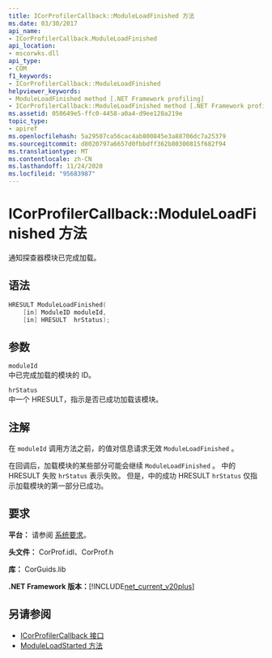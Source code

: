 ```yaml
---
title: ICorProfilerCallback::ModuleLoadFinished 方法
ms.date: 03/30/2017
api_name:
- ICorProfilerCallback.ModuleLoadFinished
api_location:
- mscorwks.dll
api_type:
- COM
f1_keywords:
- ICorProfilerCallback::ModuleLoadFinished
helpviewer_keywords:
- ModuleLoadFinished method [.NET Framework profiling]
- ICorProfilerCallback::ModuleLoadFinished method [.NET Framework profiling]
ms.assetid: 050649e5-ffc0-4458-a0a4-d9ee128a219e
topic_type:
- apiref
ms.openlocfilehash: 5a29507ca56cac4ab800845e3a88706dc7a25379
ms.sourcegitcommit: d8020797a6657d0fbbdff362b80300815f682f94
ms.translationtype: MT
ms.contentlocale: zh-CN
ms.lasthandoff: 11/24/2020
ms.locfileid: "95683987"
---
```

# <a name="icorprofilercallbackmoduleloadfinished-method"></a>ICorProfilerCallback::ModuleLoadFinished 方法

通知探查器模块已完成加载。  
  
## <a name="syntax"></a>语法  
  
```cpp  
HRESULT ModuleLoadFinished(  
    [in] ModuleID moduleId,  
    [in] HRESULT  hrStatus);  
```  
  
## <a name="parameters"></a>参数  

 `moduleId`  
 中已完成加载的模块的 ID。  
  
 `hrStatus`  
 中一个 HRESULT，指示是否已成功加载该模块。  
  
## <a name="remarks"></a>注解  

 在 `moduleId` 调用方法之前，的值对信息请求无效 `ModuleLoadFinished` 。  
  
 在回调后，加载模块的某些部分可能会继续 `ModuleLoadFinished` 。 中的 HRESULT 失败 `hrStatus` 表示失败。 但是，中的成功 HRESULT `hrStatus` 仅指示加载模块的第一部分已成功。  
  
## <a name="requirements"></a>要求  

 **平台：** 请参阅 [系统要求](../../get-started/system-requirements.md)。  
  
 **头文件：** CorProf.idl、CorProf.h  
  
 **库：** CorGuids.lib  
  
 **.NET Framework 版本：**[!INCLUDE[net_current_v20plus](../../../../includes/net-current-v20plus-md.md)]  
  
## <a name="see-also"></a>另请参阅

- [ICorProfilerCallback 接口](icorprofilercallback-interface.md)
- [ModuleLoadStarted 方法](icorprofilercallback-moduleloadstarted-method.md)

